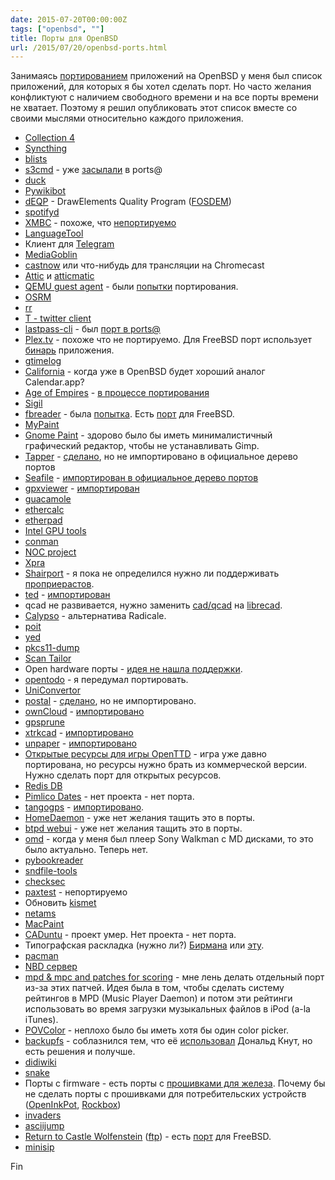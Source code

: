 ```yaml
---
date: 2015-07-20T00:00:00Z
tags: ["openbsd", ""]
title: Порты для OpenBSD
url: /2015/07/20/openbsd-ports.html
---
```


Занимаясь
[портированием](http://openports.se/search.php?stype=maintainer&so=estetus)
приложений на OpenBSD у меня был список приложений, для которых я бы хотел сделать порт.
Но часто желания конфликтуют с наличием свободного времени и на все порты времени не хватает.
Поэтому я решил опубликовать этот список вместе со своими мыслями относительно каждого приложения.


* [Collection 4](https://collectd.org/wiki/index.php/Collection_4)
* [Syncthing](https://github.com/syncthing/syncthing/)
* [blists](http://www.openwall.com/blists/)
* [s3cmd](http://s3tools.org/s3cmd) - уже [засылали](http://openbsd-archive.7691.n7.nabble.com/New-sysutils-s3cmd-td249277.html) в ports@
* [duck](https://duck.sh/)
* [Pywikibot](https://www.mediawiki.org/wiki/Manual:Pywikibot/ru)
* [dEQP](https://android.googlesource.com/platform/external/deqp/) - DrawElements Quality Program ([FOSDEM](https://archive.fosdem.org/2015/schedule/event/gl_testing/attachments/slides/670/export/events/attachments/gl_testing/slides/670/slides.pdf))
* [spotifyd](https://simonpersson.github.io/spotifyd/)
* [XMBC](http://kodi.tv/) - похоже, что [непортируемо](http://openbsd.7691.n7.nabble.com/xbmc-td246409.html)
* [LanguageTool](https://languagetool.org/)
* Клиент для [Telegram](https://github.com/vysheng/tg)
* [MediaGoblin](http://mediagoblin.readthedocs.org/en/v0.7.1/siteadmin/deploying.html)
* [castnow](https://github.com/xat/castnow) или что-нибудь для трансляции на Chromecast
* [Attic](https://attic-backup.org/) и [atticmatic](https://torsion.org/atticmatic/)
* [QEMU guest agent](http://wiki.qemu.org/Features/QAPI/GuestAgent) - были [попытки](http://comments.gmane.org/gmane.os.openbsd.ports/65642) портирования.
* [OSRM](http://project-osrm.org/)
* [rr](http://rr-project.org/)
* [T - twitter client](http://sferik.github.io/t/)
* [lastpass-cli](https://github.com/lastpass/lastpass-cli) - был [порт в ports@](http://openbsd-archive.7691.n7.nabble.com/NEW-security-lastpass-cli-td267355.html)
* [Plex.tv](https://plex.tv/) - похоже что не портируемо. Для FreeBSD порт использует [бинарь](http://www.freshports.org/multimedia/plexmediaserver/) приложения.
* [gtimelog](https://github.com/gtimelog/gtimelog)
* [California](https://wiki.gnome.org/Apps/California) - когда уже в OpenBSD будет хороший аналог Calendar.app?
* [Age of Empires](http://openage.sft.mx) - [в процессе портирования](https://github.com/jasperla/openbsd-wip/tree/master/games/openage)
* [Sigil](http://code.google.com/p/sigil/)
* [fbreader](https://fbreader.org/) - была [попытка](http://openbsd-archive.7691.n7.nabble.com/new-x11-fbreader-td139121.html). Есть [порт](https://svnweb.freebsd.org/ports/head/deskutils/fbreader/) для FreeBSD.
* [MyPaint](http://mypaint.intilinux.com/?page_id=9)
* [Gnome Paint](https://launchpad.net/gnome-paint) - здорово было бы иметь минималистичный графический редактор, чтобы не устанавливать Gimp.
* [Tapper](http://tapper.github.io/Tapper/) - [сделано](https://github.com/jasperla/openbsd-wip/tree/master/www), но не импортировано в официальное дерево портов
* [Seafile](https://www.seafile.com/en/home/) - [импортирован в официальное дерево портов](http://ports.su/net/seafile/seafile)
* [gpxviewer](http://blog.sarine.nl/gpx-viewer/) - [импортирован](http://ports.su/geo/gpx-viewer)
* [guacamole](http://guac-dev.org/doc/gug/installing-guacamole.html#building-guacamole-from-source)
* [ethercalc](https://ethercalc.org/)
* [etherpad](https://github.com/ether/pad)
* [Intel GPU tools](http://cgit.freedesktop.org/xorg/app/intel-gpu-tools/)
* [conman](https://code.google.com/p/conman/)
* [NOC project](http://kb.nocproject.org/display/SITE/NOC)
* [Xpra](http://xpra.org/)
* [Shairport](https://github.com/hendrikw82/shairport) - я пока не определился нужно ли поддерживать [проприерастов](https://www.apple.com/).
* [ted](http://www.nllgg.nl/Ted/) - [импортирован](http://ports.su/editors/ted)
* qcad не развивается, нужно заменить [cad/qcad](http://ports.su/cad/qcad) на [librecad](http://librecad.org/).
* [Calypso](http://keithp.com/blogs/calypso/) - альтернатива Radicale.
* [poit](http://yangman.ca/poit/)
* [yed](http://www.yworks.com/en/products_yed_about.html)
* [pkcs11-dump](http://sites.google.com/site/alonbarlev/pkcs11-utilities)
* [Scan Tailor](http://scantailor.sourceforge.net/)
* Open hardware порты - [идея не нашла поддержки](http://marc.info/?l=openbsd-misc&m=127995927812289&w=2).
* [opentodo](http://code.google.com/p/opentodo/) - я передумал портировать.
* [UniConvertor](http://www.sk1project.org/modules.php?name=Products&product=uniconvertor&op=download)
* [postal](http://doc.coker.com.au/projects/postal/) - [сделано](https://github.com/jasperla/openbsd-wip/tree/master/benchmarks/postal), но не импортировано.
* [ownCloud](http://owncloud.org/install/advanced/) - [импортировано](http://ports.su/www/owncloud)
* [gpsprune](http://activityworkshop.net/software/prune/)
* [xtrkcad](http://sourceforge.net/projects/xtrkcad-fork/) - [импортировано](http://ports.su/cad/xtrkcad)
* [unpaper](http://unpaper.berlios.de/) - [импортировано](http://ports.su/print/unpaper)
* [Открытые ресурсы для игры OpenTTD](http://bundles.openttdcoop.org/) - игра уже давно портирована, но ресурсы нужно брать из коммерческой версии. Нужно сделать порт для открытых ресурсов.
* [Redis DB](http://code.google.com/p/redis/)
* [Pimlico Dates](http://www.pimlico-project.org/dates.html) - нет проекта - нет порта.
* [tangogps](http://www.tangogps.org) - [импортировано](http://ports.su/geo/foxtrotgps).
* [HomeDaemon](http://www.denninger.net/homedaemon.htm) - уже нет желания тащить это в порты.
* [btpd webui](http://code.google.com/p/btpd-webui/) - уже нет желания тащить это в порты.
* [omd](http://www.sorted.org/~pete/Xmd/) - когда у меня был плеер Sony Walkman с MD дисками, то это было актуально. Теперь нет.
* [pybookreader](http://sourceforge.net/projects/pybookreader/)
* [sndfile-tools](http://www.mega-nerd.com/libsndfile/tools/#spectrogram)
* [checksec](http://www.trapkit.de/tools/checksec.html)
* [paxtest](http://pax.grsecurity.net/) - непортируемо
* Обновить [kismet](https://www.kismetwireless.net/)
* [netams](http://netams.com)
* [MacPaint](http://www.computerhistory.org/highlights/macpaint/)
* [CADuntu](http://www.caduntu.org/) - проект умер. Нет проекта - нет порта.
* Типографская раскладка (нужно ли?) [Бирмана](http://ilyabirman.ru/typography-layout/) или
[эту](http://sovety.blogspot.com/2010/09/typography-keyboard-layout-in-linux.html).
* [pacman](http://slaout.linux62.org/pacman/index.html)
* [NBD сервер](http://web.hexapodia.org/~adi/nbd/)
* [mpd & mpc and patches for scoring](http://mpd.wikia.com/wiki/Hack:mpc-mpd-score) - мне лень делать отдельный порт из-за этих патчей. Идея была в том, чтобы сделать систему рейтингов в MPD (Music Player Daemon) и потом эти рейтинги использовать во время загрузки музыкальных файлов в iPod (a-la iTunes).
* [POVColor](http://sourceforge.net/projects/povcolor/) - неплохо было бы иметь хотя бы один color picker.
* [backupfs](http://sourceforge.net/projects/backupfs/) - соблазнился тем, что её [использовал](http://www.informit.com/articles/article.aspx?p=1193856) Дональд Кнут, но есть решения и получше.
* [didiwiki](http://c2.com/cgi/wiki/wiki?DidiWiki)
* [snake](ftp://ftp.simtreas.ru/pub/my/snake.c.gz)
* Порты с firmware - есть порты с [прошивками для железа](http://ports.su/sysutils/firmware/). Почему бы не сделать порты с прошивками для потребительских устройств ([OpenInkPot](http://morgue.openinkpot.org/), [Rockbox](http://www.rockbox.org/))
* [invaders](http://sourceforge.net/projects/ninvaders)
* [asciijump](http://otak.k-k.pl/asciijump/gallery.php)
* [Return to Castle Wolfenstein](https://github.com/id-Software/RTCW-SP) ([ftp](ftp://ftp.idsoftware.com/idstuff/source/)) - есть [порт](https://www.freshports.org/games/rtcw-paks/) для FreeBSD.
* [minisip](http://freshmeat.net/projects/minisip/)

Fin

